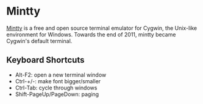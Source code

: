 # Mintty

[Mintty](https://github.com/mintty/mintty) is a free and open source terminal emulator for Cygwin, the Unix-like environment for Windows. Towards the end of 2011, mintty became Cygwin's default terminal.

## Keyboard Shortcuts

- Alt-F2: open a new terminal window
- Ctrl-+/-: make font bigger/smaller
- Ctrl-Tab: cycle through windows
- Shift-PageUp/PageDown: paging
